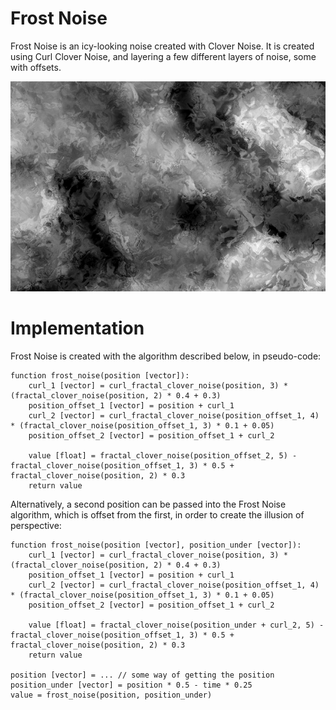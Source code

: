 # Frost Noise
Frost Noise is an icy-looking noise created with Clover Noise. It is created using Curl Clover Noise, and layering a few different layers of noise, some with offsets.

![Frost Noise](../media/frost_noise.png)

# Implementation
Frost Noise is created with the algorithm described below, in pseudo-code:

```
function frost_noise(position [vector]):
    curl_1 [vector] = curl_fractal_clover_noise(position, 3) * (fractal_clover_noise(position, 2) * 0.4 + 0.3)
    position_offset_1 [vector] = position + curl_1
    curl_2 [vector] = curl_fractal_clover_noise(position_offset_1, 4) * (fractal_clover_noise(position_offset_1, 3) * 0.1 + 0.05)
    position_offset_2 [vector] = position_offset_1 + curl_2

    value [float] = fractal_clover_noise(position_offset_2, 5) - fractal_clover_noise(position_offset_1, 3) * 0.5 + fractal_clover_noise(position, 2) * 0.3
    return value
```

Alternatively, a second position can be passed into the Frost Noise algorithm, which is offset from the first, in order to create the illusion of perspective:

```
function frost_noise(position [vector], position_under [vector]):
    curl_1 [vector] = curl_fractal_clover_noise(position, 3) * (fractal_clover_noise(position, 2) * 0.4 + 0.3)
    position_offset_1 [vector] = position + curl_1
    curl_2 [vector] = curl_fractal_clover_noise(position_offset_1, 4) * (fractal_clover_noise(position_offset_1, 3) * 0.1 + 0.05)
    position_offset_2 [vector] = position_offset_1 + curl_2

    value [float] = fractal_clover_noise(position_under + curl_2, 5) - fractal_clover_noise(position_offset_1, 3) * 0.5 + fractal_clover_noise(position, 2) * 0.3
    return value

position [vector] = ... // some way of getting the position
position_under [vector] = position * 0.5 - time * 0.25
value = frost_noise(position, position_under)
```
